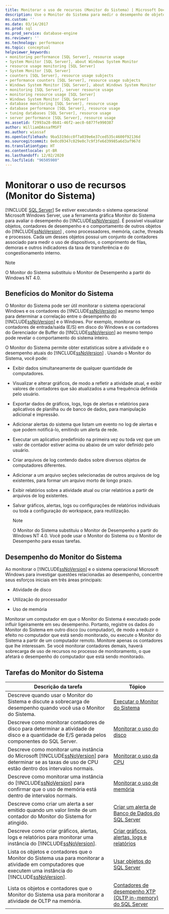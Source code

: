 ```yaml
---
title: Monitorar o uso de recursos (Monitor do Sistema) | Microsoft Docs
description: Use o Monitor do Sistema para medir o desempenho de objetos SQL Server e de contadores de desempenho, bem como o comportamento de outros objetos, como processadores e memória.
ms.custom: ''
ms.date: 03/14/2017
ms.prod: sql
ms.prod_service: database-engine
ms.reviewer: ''
ms.technology: performance
ms.topic: conceptual
helpviewer_keywords:
- monitoring performance [SQL Server], resource usage
- System Monitor [SQL Server], about Windows System Monitor
- resource usage monitoring [SQL Server]
- System Monitor [SQL Server]
- counters [SQL Server], resource usage subjects
- performance counters [SQL Server], resource usage subjects
- Windows System Monitor [SQL Server], about Windows System Monitor
- monitoring [SQL Server], server resource usage
- monitoring resource usage [SQL Server]
- Windows System Monitor [SQL Server]
- database monitoring [SQL Server], resource usage
- database performance [SQL Server], resource usage
- tuning databases [SQL Server], resource usage
- server performance [SQL Server], resource usage
ms.assetid: f2993a28-0b81-46f2-aec0-6877fe990387
author: WilliamDAssafMSFT
ms.author: wiassaf
ms.openlocfilehash: 9ba5319dcc0f7a039e6e37ced535c4600f92136d
ms.sourcegitcommit: 0e0cd9347c029e0c7c9f3fe6d39985a6d3af967d
ms.translationtype: HT
ms.contentlocale: pt-BR
ms.lasthandoff: 12/02/2020
ms.locfileid: "96505980"
---
```

# <a name="monitor-resource-usage-system-monitor"></a>Monitorar o uso de recursos (Monitor do Sistema)
 [!INCLUDE [SQL Server](../../includes/applies-to-version/sqlserver.md)]
  Se estiver executando o sistema operacional Microsoft Windows Server, use a ferramenta gráfica Monitor do Sistema para avaliar o desempenho do [!INCLUDE[ssNoVersion](../../includes/ssnoversion-md.md)]. É possível visualizar objetos, contadores de desempenho e o comportamento de outros objetos do [!INCLUDE[ssNoVersion](../../includes/ssnoversion-md.md)] , como processadores, memória, cache, threads e processos. Cada um desses objetos possui um conjunto de contadores associado para medir o uso de dispositivos, o comprimento de filas, demoras e outros indicadores da taxa de transferência e do congestionamento interno.  
  
> [!NOTE]  
>  O Monitor do Sistema substituiu o Monitor de Desempenho a partir do Windows NT 4.0.  
  
## <a name="benefits-of-system-monitor"></a>Benefícios do Monitor do Sistema  
 O Monitor do Sistema pode ser útil monitorar o sistema operacional Windows e os contadores do [!INCLUDE[ssNoVersion](../../includes/ssnoversion-md.md)] ao mesmo tempo para determinar a correlação entre o desempenho do [!INCLUDE[ssNoVersion](../../includes/ssnoversion-md.md)] e o Windows. Por exemplo, monitorar os contadores de entrada/saída (E/S) em disco do Windows e os contadores do Gerenciador de Buffer do [!INCLUDE[ssNoVersion](../../includes/ssnoversion-md.md)] ao mesmo tempo pode revelar o comportamento do sistema inteiro.  
  
 O Monitor do Sistema permite obter estatísticas sobre a atividade e o desempenho atuais do [!INCLUDE[ssNoVersion](../../includes/ssnoversion-md.md)] . Usando o Monitor do Sistema, você pode:  
  
-   Exibir dados simultaneamente de qualquer quantidade de computadores.  
  
-   Visualizar e alterar gráficos, de modo a refletir a atividade atual, e exibir valores de contadores que são atualizados a uma frequência definida pelo usuário.  
  
-   Exportar dados de gráficos, logs, logs de alertas e relatórios para aplicativos de planilha ou de banco de dados, para manipulação adicional e impressão.  
  
-   Adicionar alertas do sistema que listam um evento no log de alertas e que podem notificá-lo, emitindo um alerta de rede.  
  
-   Executar um aplicativo predefinido na primeira vez ou toda vez que um valor de contador estiver acima ou abaixo de um valor definido pelo usuário.  
  
-   Criar arquivos de log contendo dados sobre diversos objetos de computadores diferentes.  
  
-   Adicionar a um arquivo seções selecionadas de outros arquivos de log existentes, para formar um arquivo morto de longo prazo.  
  
-   Exibir relatórios sobre a atividade atual ou criar relatórios a partir de arquivos de log existentes.  
  
-   Salvar gráficos, alertas, logs ou configurações de relatórios individuais ou toda a configuração do workspace, para reutilização.  
  
    > [!NOTE]  
    >  O Monitor do Sistema substituiu o Monitor de Desempenho a partir do Windows NT 4.0. Você pode usar o Monitor do Sistema ou o Monitor de Desempenho para essas tarefas.  
  
## <a name="system-monitor-performance"></a>Desempenho do Monitor do Sistema  
 Ao monitorar o [!INCLUDE[ssNoVersion](../../includes/ssnoversion-md.md)] e o sistema operacional Microsoft Windows para investigar questões relacionadas ao desempenho, concentre seus esforços iniciais em três áreas principais:  
  
-   Atividade de disco  
  
-   Utilização do processador  
  
-   Uso de memória  
  
 Monitorar um computador em que o Monitor do Sistema é executado pode influir ligeiramente em seu desempenho. Portanto, registre os dados do Monitor do Sistema em outro disco (ou computador), de modo a reduzir o efeito no computador que está sendo monitorado, ou execute o Monitor do Sistema a partir de um computador remoto. Monitore apenas os contadores que lhe interessam. Se você monitorar contadores demais, haverá sobrecarga de uso de recursos no processo de monitoramento, o que afetará o desempenho do computador que está sendo monitorado.  
  
## <a name="system-monitor-tasks"></a>Tarefas do Monitor do Sistema  
  
|Descrição da tarefa|Tópico|  
|----------------------|-----------|  
|Descreve quando usar o Monitor do Sistema e discute a sobrecarga de desempenho quando você usa o Monitor do Sistema.|[Executar o Monitor do Sistema](../../relational-databases/performance-monitor/run-system-monitor.md)|  
|Descreve como monitorar contadores de disco para determinar a atividade de disco e a quantidade de E/S gerada pelos componentes do SQL Server.|[Monitorar o uso do disco](../../relational-databases/performance-monitor/monitor-disk-usage.md)|  
|Descreve como monitorar uma instância do Microsoft [!INCLUDE[ssNoVersion](../../includes/ssnoversion-md.md)] para determinar se as taxas de uso de CPU estão dentro dos intervalos normais.|[Monitorar o uso da CPU](../../relational-databases/performance-monitor/monitor-cpu-usage.md)|  
|Descreve como monitorar uma instância do [!INCLUDE[ssNoVersion](../../includes/ssnoversion-md.md)] para confirmar que o uso de memória está dentro de intervalos normais.|[Monitorar o uso de memória](../../relational-databases/performance-monitor/monitor-memory-usage.md)|  
|Descreve como criar um alerta a ser emitido quando um valor limite de um contador do Monitor do Sistema for atingido.|[Criar um alerta de Banco de Dados do SQL Server](../../relational-databases/performance-monitor/create-a-sql-server-database-alert.md)|  
|Descreve como criar gráficos, alertas, logs e relatórios para monitorar uma instância do [!INCLUDE[ssNoVersion](../../includes/ssnoversion-md.md)].|[Criar gráficos, alertas, logs e relatórios](../../relational-databases/performance-monitor/create-charts-alerts-logs-and-reports.md)|  
|Lista os objetos e contadores que o Monitor do Sistema usa para monitorar a atividade em computadores que executem uma instância do [!INCLUDE[ssNoVersion](../../includes/ssnoversion-md.md)].|[Usar objetos do SQL Server](../../relational-databases/performance-monitor/use-sql-server-objects.md)|  
|Lista os objetos e contadores que o Monitor do Sistema usa para monitorar a atividade de OLTP na memória.|[Contadores de desempenho XTP &#40;OLTP in-memory&#41; do SQL Server](../../relational-databases/performance-monitor/sql-server-xtp-in-memory-oltp-performance-counters.md)|  
  
  

